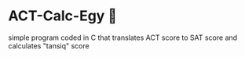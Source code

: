 # ACT-Calc-Egy 📇
simple program coded in C that translates ACT score to SAT score and calculates "tansiq" score
